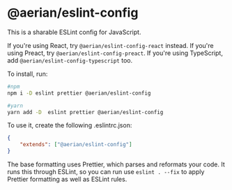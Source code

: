 # @aerian/eslint-config

This is a sharable ESLint config for JavaScript.

If you're using React, try `@aerian/eslint-config-react` instead. If you're
using Preact, try `@aerian/eslint-config-preact`. If you're using TypeScript,
add `@aerian/eslint-config-typescript` too.

To install, run:

```sh
#npm
npm i -D eslint prettier @aerian/eslint-config

#yarn
yarn add -D  eslint prettier @aerian/eslint-config
```

To use it, create the following .eslintrc.json:

```json
{
    "extends": ["@aerian/eslint-config"]
}
```

The base formatting uses Prettier, which parses and reformats your code. It runs
this through ESLint, so you can run use `eslint . --fix` to apply Prettier
formatting as well as ESLint rules.
